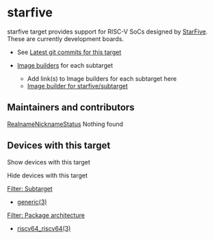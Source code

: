 # starfive

starfive target provides support for RISC-V SoCs designed by [StarFive](https://www.starfivetech.com/ "https://www.starfivetech.com/"). These are currently development boards.

- See [Latest git commits for this target](https://git.openwrt.org/?p=openwrt%2Fopenwrt.git&a=search&h=HEAD&st=commit&s=starfive%3A "https://git.openwrt.org/?p=openwrt/openwrt.git&a=search&h=HEAD&st=commit&s=starfive:")
- [Image builders](/docs/guide-user/additional-software/imagebuilder "docs:guide-user:additional-software:imagebuilder") for each subtarget
  
  - Add link(s) to Image builders for each subtarget here
  - [Image builder for starfive/subtarget](https://downloads.openwrt.org/snapshots/targets/starfive/... "https://downloads.openwrt.org/snapshots/targets/starfive/...")

## Maintainers and contributors

[Realname](/docs/techref/targets/starfive?datasrt=realname "Sort by this column")[Nickname](/docs/techref/targets/starfive?datasrt=nickname "Sort by this column")[Status](/docs/techref/targets/starfive?datasrt=status "Sort by this column") Nothing found

## Devices with this target

Show devices with this target

Hide devices with this target

[Filter: Subtarget](#folded_40f6bc8a6ee940d21e2474009740a8be_1)

- [generic(3)](/docs/techref/targets/starfive?dataflt%5B0%5D=subtarget_%3Dgeneric "Show pages matching 'generic'")

[Filter: Package architecture](#folded_40f6bc8a6ee940d21e2474009740a8be_2)

- [riscv64\_riscv64(3)](/docs/techref/targets/starfive?dataflt%5B0%5D=package%20architecture_%3Driscv64_riscv64 "Show pages matching 'riscv64_riscv64'")
